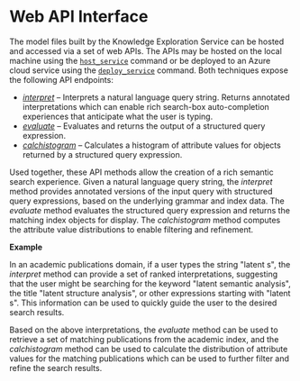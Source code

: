 <!--
NavPath: Knowledge Exploration Service/Web API Interface
LinkLabel: Web API Interface Overview
Url: KES/documentation/WebAPI
Weight: 65
-->

# Web API Interface
The model files built by the Knowledge Exploration Service can be hosted and accessed via a set of web APIs.  The APIs may be hosted on the local machine using the [`host_service`](Runtime.md#host_service) command or be deployed to an Azure cloud service using the [`deploy_service`](Runtime.md#deploy_service) command.  Both techniques expose the following API endpoints:
* [*interpret*](interpret-method.md) – Interprets a natural language query string. Returns annotated interpretations which can enable rich search-box auto-completion experiences that anticipate what the user is typing.
* [*evaluate*](evaluate.md) – Evaluates and returns the output of a structured query expression.
* [*calchistogram*](calchistogram.md) – Calculates a histogram of attribute values for objects returned by a structured query expression.

Used together, these API methods allow the creation of a rich semantic search experience.  Given a natural language query string, the *interpret* method provides annotated versions of the input query with structured query expressions, based on the underlying grammar and index data.  The *evaluate* method evaluates the structured query expression and returns the matching index objects for display.  The *calchistogram* method computes the attribute value distributions to enable filtering and refinement.

**Example**

In an academic publications domain, if a user types the string "latent s", the *interpret* method can provide a set of ranked interpretations, suggesting that the user might be searching for the keyword "latent semantic analysis", the title "latent structure analysis", or other expressions starting with "latent s".  This information can be used to quickly guide the user to the desired search results.

Based on the above interpretations, the *evaluate* method can be used to retrieve a set of matching publications from the academic index, and the *calchistogram* method can be used to calculate the distribution of attribute values for the matching publications which can be used to further filter and refine the search results.
